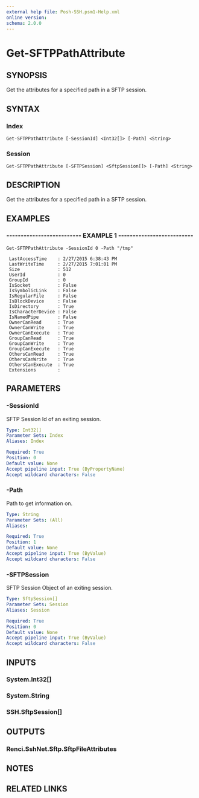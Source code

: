 ```yaml
---
external help file: Posh-SSH.psm1-Help.xml
online version: 
schema: 2.0.0
---
```


# Get-SFTPPathAttribute

## SYNOPSIS
Get the attributes for a specified path in a SFTP session.

## SYNTAX

### Index
```
Get-SFTPPathAttribute [-SessionId] <Int32[]> [-Path] <String>
```

### Session
```
Get-SFTPPathAttribute [-SFTPSession] <SftpSession[]> [-Path] <String>
```

## DESCRIPTION
Get the attributes for a specified path in a SFTP session.

## EXAMPLES

### -------------------------- EXAMPLE 1 --------------------------
```
Get-SFTPPathAttribute -SessionId 0 -Path "/tmp"

 LastAccessTime    : 2/27/2015 6:38:43 PM
 LastWriteTime     : 2/27/2015 7:01:01 PM
 Size              : 512
 UserId            : 0
 GroupId           : 0
 IsSocket          : False
 IsSymbolicLink    : False
 IsRegularFile     : False
 IsBlockDevice     : False
 IsDirectory       : True
 IsCharacterDevice : False
 IsNamedPipe       : False
 OwnerCanRead      : True
 OwnerCanWrite     : True
 OwnerCanExecute   : True
 GroupCanRead      : True
 GroupCanWrite     : True
 GroupCanExecute   : True
 OthersCanRead     : True
 OthersCanWrite    : True
 OthersCanExecute  : True
 Extensions        :
```

## PARAMETERS

### -SessionId
SFTP Session Id of an exiting session.

```yaml
Type: Int32[]
Parameter Sets: Index
Aliases: Index

Required: True
Position: 0
Default value: None
Accept pipeline input: True (ByPropertyName)
Accept wildcard characters: False
```

### -Path
Path to get information on.

```yaml
Type: String
Parameter Sets: (All)
Aliases: 

Required: True
Position: 1
Default value: None
Accept pipeline input: True (ByValue)
Accept wildcard characters: False
```

### -SFTPSession
SFTP Session Object of an exiting session.

```yaml
Type: SftpSession[]
Parameter Sets: Session
Aliases: Session

Required: True
Position: 0
Default value: None
Accept pipeline input: True (ByValue)
Accept wildcard characters: False
```

## INPUTS

### System.Int32[]

### System.String

### SSH.SftpSession[]

## OUTPUTS

### Renci.SshNet.Sftp.SftpFileAttributes

## NOTES

## RELATED LINKS

